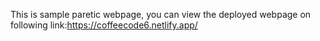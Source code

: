 This is sample paretic webpage, you can view the deployed webpage on following link:https://coffeecode6.netlify.app/

